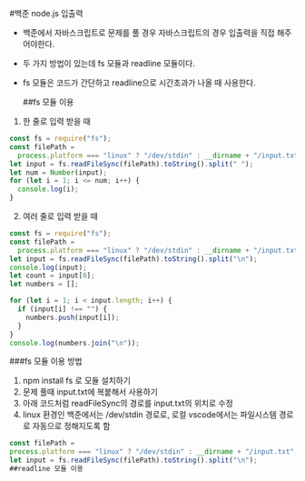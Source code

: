 #백준 node.js 입출력

- 백준에서 자바스크립트로 문제를 풀 경우 자바스크립트의 경우 입출력을 직접 해주어야한다.
- 두 가지 방법이 있는데 fs 모듈과 readline 모듈이다.
- fs 모듈은 코드가 간단하고 readline으로 시간초과가 나올 때 사용한다.

  ##fs 모듈 이용

1. 한 줄로 입력 받을 때

```javascript
const fs = require("fs");
const filePath =
  process.platform === "linux" ? "/dev/stdin" : __dirname + "/input.txt";
let input = fs.readFileSync(filePath).toString().split(" ");
let num = Number(input);
for (let i = 1; i <= num; i++) {
  console.log(i);
}
```

2. 여러 줄로 입력 받을 때

```javascript
const fs = require("fs");
const filePath =
  process.platform === "linux" ? "/dev/stdin" : __dirname + "/input.txt";
let input = fs.readFileSync(filePath).toString().split("\n");
console.log(input);
let count = input[0];
let numbers = [];

for (let i = 1; i < input.length; i++) {
  if (input[i] !== "") {
    numbers.push(input[i]);
  }
}
console.log(numbers.join("\n"));
```

###fs 모듈 이용 방법

1. npm install fs 로 모듈 설치하기
2. 문제 풀때 input.txt에 복붙해서 사용하기
3. 아래 코드처럼 readFileSync의 경로를 input.txt의 위치로 수정
4. linux 환경인 백준에서는 /dev/stdin 경로로, 로컬 vscode에서는 파일시스템 경로로 자동으로 정해지도록 함

```javascript
const filePath =
process.platform === "linux" ? "/dev/stdin" : __dirname + "/input.txt";
let input = fs.readFileSync(filePath).toString().split("\n");
##readline 모듈 이용
```
